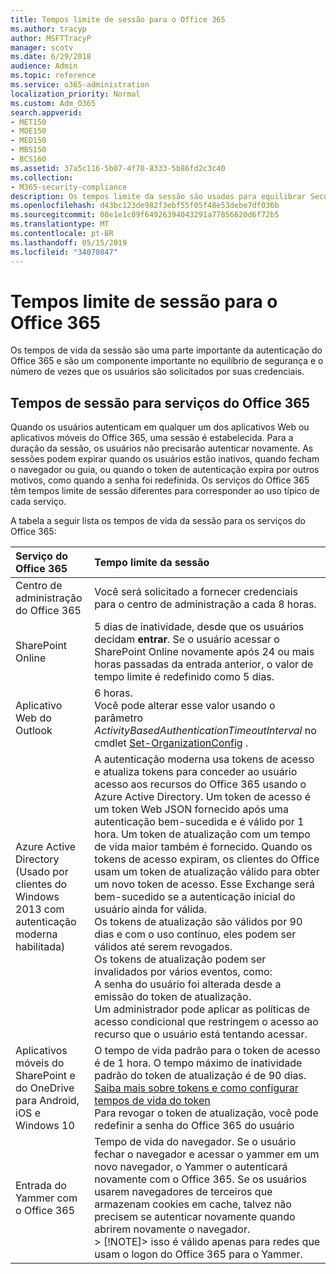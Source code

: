 ```yaml
---
title: Tempos limite de sessão para o Office 365
ms.author: tracyp
author: MSFTTracyP
manager: scotv
ms.date: 6/29/2018
audience: Admin
ms.topic: reference
ms.service: o365-administration
localization_priority: Normal
ms.custom: Adm_O365
search.appverid:
- MET150
- MOE150
- MED150
- MBS150
- BCS160
ms.assetid: 37a5c116-5b07-4f70-8333-5b86fd2c3c40
ms.collection:
- M365-security-compliance
description: Os tempos limite da sessão são usados para equilibrar Securtiy e facilidade de acesso nos aplicativos cliente do Office 365.
ms.openlocfilehash: d43bc123de982f3ebf55f05f48e53debe7df036b
ms.sourcegitcommit: 08e1e1c09f64926394043291a77856620d6f72b5
ms.translationtype: MT
ms.contentlocale: pt-BR
ms.lasthandoff: 05/15/2019
ms.locfileid: "34070847"
---
```

# <a name="session-timeouts-for-office-365"></a>Tempos limite de sessão para o Office 365

Os tempos de vida da sessão são uma parte importante da autenticação do Office 365 e são um componente importante no equilíbrio de segurança e o número de vezes que os usuários são solicitados por suas credenciais.
  
## <a name="session-times-for-office-365-services"></a>Tempos de sessão para serviços do Office 365

Quando os usuários autenticam em qualquer um dos aplicativos Web ou aplicativos móveis do Office 365, uma sessão é estabelecida. Para a duração da sessão, os usuários não precisarão autenticar novamente. As sessões podem expirar quando os usuários estão inativos, quando fecham o navegador ou guia, ou quando o token de autenticação expira por outros motivos, como quando a senha foi redefinida. Os serviços do Office 365 têm tempos limite de sessão diferentes para corresponder ao uso típico de cada serviço.
  
A tabela a seguir lista os tempos de vida da sessão para os serviços do Office 365:
  
|**Serviço do Office 365**|**Tempo limite da sessão**|
|:-----|:-----|
|Centro de administração do Office 365  <br/> |Você será solicitado a fornecer credenciais para o centro de administração a cada 8 horas.  <br/> |
|SharePoint Online  <br/> |5 dias de inatividade, desde que os usuários decidam **entrar**. Se o usuário acessar o SharePoint Online novamente após 24 ou mais horas passadas da entrada anterior, o valor de tempo limite é redefinido como 5 dias.  <br/> |
|Aplicativo Web do Outlook  <br/> |6 horas.  <br/> Você pode alterar esse valor usando o parâmetro _ActivityBasedAuthenticationTimeoutInterval_ no cmdlet [Set-OrganizationConfig](https://go.microsoft.com/fwlink/p/?LinkId=615378) .  <br/> |
|Azure Active Directory  <br/> (Usado por clientes do Windows 2013 com autenticação moderna habilitada)  <br/> | A autenticação moderna usa tokens de acesso e atualiza tokens para conceder ao usuário acesso aos recursos do Office 365 usando o Azure Active Directory. Um token de acesso é um token Web JSON fornecido após uma autenticação bem-sucedida e é válido por 1 hora. Um token de atualização com um tempo de vida maior também é fornecido. Quando os tokens de acesso expiram, os clientes do Office usam um token de atualização válido para obter um novo token de acesso. Esse Exchange será bem-sucedido se a autenticação inicial do usuário ainda for válida.  <br/>  Os tokens de atualização são válidos por 90 dias e com o uso contínuo, eles podem ser válidos até serem revogados.  <br/>  Os tokens de atualização podem ser invalidados por vários eventos, como:  <br/>  A senha do usuário foi alterada desde a emissão do token de atualização.  <br/>  Um administrador pode aplicar as políticas de acesso condicional que restringem o acesso ao recurso que o usuário está tentando acessar.  <br/> |
|Aplicativos móveis do SharePoint e do OneDrive para Android, iOS e Windows 10  <br/> |O tempo de vida padrão para o token de acesso é de 1 hora. O tempo máximo de inatividade padrão do token de atualização é de 90 dias.  <br/> [Saiba mais sobre tokens e como configurar tempos de vida do token](https://docs.microsoft.com/en-us/azure/active-directory/active-directory-configurable-token-lifetimes) <br/> Para revogar o token de atualização, você pode redefinir a senha do Office 365 do usuário  <br/> |
|Entrada do Yammer com o Office 365  <br/> |Tempo de vida do navegador. Se o usuário fechar o navegador e acessar o yammer em um novo navegador, o Yammer o autenticará novamente com o Office 365. Se os usuários usarem navegadores de terceiros que armazenam cookies em cache, talvez não precisem se autenticar novamente quando abrirem novamente o navegador.  <br/> > [!NOTE]> isso é válido apenas para redes que usam o logon do Office 365 para o Yammer.           |
   

